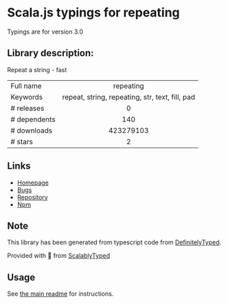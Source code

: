 
# Scala.js typings for repeating

Typings are for version 3.0

## Library description:
Repeat a string - fast

|                    |                 |
| ------------------ | :-------------: |
| Full name          | repeating |
| Keywords           | repeat, string, repeating, str, text, fill, pad |
| # releases         | 0 |
| # dependents       | 140 |
| # downloads        | 423279103 |
| # stars            | 2 |

## Links
- [Homepage](https://github.com/sindresorhus/repeating#readme)
- [Bugs](https://github.com/sindresorhus/repeating/issues)
- [Repository](https://github.com/sindresorhus/repeating)
- [Npm](https://www.npmjs.com/package/repeating)
    


## Note
This library has been generated from typescript code from [DefinitelyTyped](https://definitelytyped.org).

Provided with :purple_heart: from [ScalablyTyped](https://github.com/oyvindberg/ScalablyTyped)

## Usage
See [the main readme](../../readme.md) for instructions.


